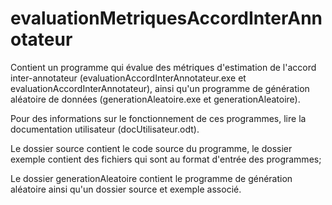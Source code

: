 # evaluationMetriquesAccordInterAnnotateur

Contient un programme qui évalue des métriques d'estimation de l'accord inter-annotateur (evaluationAccordInterAnnotateur.exe et evaluationAccordInterAnnotateur), ainsi qu'un programme de génération aléatoire de données (generationAleatoire.exe et generationAleatoire).

Pour des informations sur le fonctionnement de ces programmes, lire la documentation utilisateur (docUtilisateur.odt).

Le dossier source contient le code source du programme, le dossier exemple contient des fichiers qui sont au format d'entrée des programmes;

Le dossier generationAleatoire contient le programme de génération aléatoire ainsi qu'un dossier source et exemple associé.

